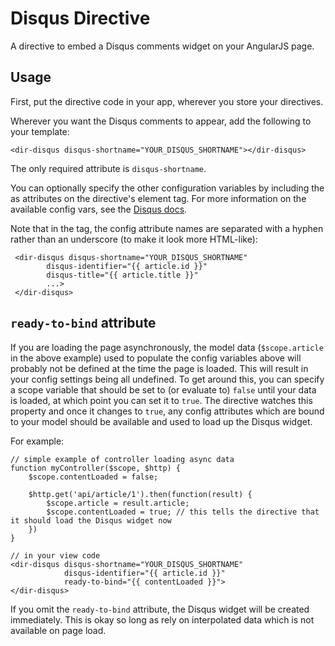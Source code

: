# Disqus Directive

A directive to embed a Disqus comments widget on your AngularJS page.

## Usage

First, put the directive code in your app, wherever you store your directives.

Wherever you want the Disqus comments to appear, add the following to your template:

`<dir-disqus disqus-shortname="YOUR_DISQUS_SHORTNAME"></dir-disqus>`

The only required attribute is `disqus-shortname`.

You can optionally specify the other configuration variables by including the as attributes
on the directive's element tag. For more information on the available config vars, see the
[Disqus docs](http://help.disqus.com/customer/portal/articles/472098-javascript-configuration-variables).

Note that in the tag, the config attribute names are separated with a hyphen rather
than an underscore (to make it look more HTML-like):

     <dir-disqus disqus-shortname="YOUR_DISQUS_SHORTNAME"
            disqus-identifier="{{ article.id }}"
            disqus-title="{{ article.title }}"
            ...>
     </dir-disqus>


## `ready-to-bind` attribute

If you are loading the page asynchronously, the model data (`$scope.article` in the above example) used to populate the config variables above
will probably not be defined at the time the page is loaded. This will result in your config settings
being all undefined. To get around this, you can specify a scope variable that should be set to (or evaluate to) `false`
until your data is loaded, at which point you can set it to `true`. The directive watches this property and once it changes
to `true`, any config attributes which are bound to your model should be available and used to load up the Disqus widget.

For example:

    // simple example of controller loading async data
    function myController($scope, $http) {
        $scope.contentLoaded = false;

        $http.get('api/article/1').then(function(result) {
            $scope.article = result.article;
            $scope.contentLoaded = true; // this tells the directive that it should load the Disqus widget now
        })
    }

    // in your view code
    <dir-disqus disqus-shortname="YOUR_DISQUS_SHORTNAME"
                disqus-identifier="{{ article.id }}"
                ready-to-bind="{{ contentLoaded }}">
    </dir-disqus>


 If you omit the `ready-to-bind` attribute, the Disqus widget will be created immediately. This is okay so long as
 rely on interpolated data which is not available on page load.